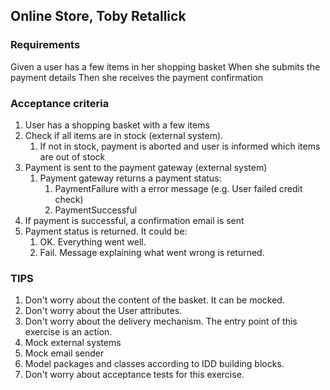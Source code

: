 Online Store, Toby Retallick
------------

### Requirements

Given a user has a few items in her shopping basket
When she submits the payment details
Then she receives the payment confirmation

### Acceptance criteria

1. User has a shopping basket with a few items
2. Check if all items are in stock (external system).
	1. If not in stock, payment is aborted and user is informed which items are out of stock
3. Payment is sent to the payment gateway (external system)
	1. Payment gateway returns a payment status:
		1. PaymentFailure with a error message (e.g. User failed credit check)
		2. PaymentSuccessful
4. If payment is successful, a confirmation email is sent
5. Payment status is returned. It could be:
	1. OK. Everything went well.
	2. Fail. Message explaining what went wrong is returned.

### TIPS

1. Don't worry about the content of the basket. It can be mocked.
2. Don't worry about the User attributes.
3. Don't worry about the delivery mechanism. The entry point of this exercise is an action.
4. Mock external systems
5. Mock email sender
6. Model packages and classes according to IDD building blocks.
7. Don't worry about acceptance tests for this exercise.